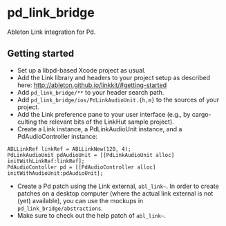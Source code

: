 # pd_link_bridge
Ableton Link integration for Pd.

## Getting started

* Set up a libpd-based Xcode project as usual.
* Add the Link library and headers to your project setup as described here: http://ableton.github.io/linkkit/#getting-started
* Add `pd_link_bridge/**` to your header search path.
* Add `pd_link_bridge/ios/PdLinkAudioUnit.{h,m}` to the sources of your project.
* Add the Link preference pane to your user interface (e.g., by cargo-culting the relevant bits of the LinkHut sample project).
* Create a Link instance, a PdLinkAudioUnit instance, and a PdAudioController instance:

```
ABLLinkRef linkRef = ABLLinkNew(120, 4);
PdLinkAudioUnit pdAudioUnit = [[PdLinkAudioUnit alloc] initWithLinkRef:linkRef];
PdAudioContoller pd = [[PdAudioController alloc] initWithAudioUnit:pdAudioUnit];
```

* Create a Pd patch using the Link external, `abl_link~`. In order to create patches on a desktop computer (where the actual link external is not (yet) available), you can use the mockups in `pd_link_bridge/abstractions`.
* Make sure to check out the help patch of `abl_link~`.

